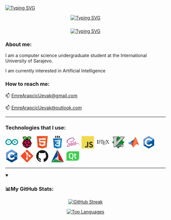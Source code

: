 <p>
<a href="https://git.io/typing-svg"><img src="https://readme-typing-svg.demolab.com?font=Fira+Code&duration=350&pause=4800&color=FCEE0C&repeat=false&width=250&height=30&lines=RENDERING;RENDERING+COMPLETE" alt="Typing SVG" /></a>
</p>

<p style="margin-bottom: 25px" align="center">
<a href="https://git.io/typing-svg"><img src="https://readme-typing-svg.demolab.com?font=Fira+Code&duration=150&pause=350&color=03D8F&multiline=true&repeat=false&width=430&height=320&lines=%E2%80%8E+%E2%80%8E+%E2%80%8E+%E2%80%8E+%E2%80%8E+%E2%80%8E+%E2%80%8E+%E2%80%8E+~%2B;+%E2%80%8E+;%E2%80%8E+%E2%80%8E+%E2%80%8E+%E2%80%8E+%E2%80%8E+%E2%80%8E+%E2%80%8E+%E2%80%8E+%E2%80%8E+%E2%80%8E+%E2%80%8E+%E2%80%8E+%E2%80%8E+%E2%80%8E+%E2%80%8E+%E2%80%8E+%E2%80%8E+*%E2%80%8E+%E2%80%8E+%E2%80%8E+%E2%80%8E+%E2%80%8E+%E2%80%8E+%E2%80%8E+%2B;%E2%80%8E+%E2%80%8E+%E2%80%8E+%E2%80%8E+%E2%80%8E+%E2%80%8E+%E2%80%8E+%E2%80%8E+%E2%80%8E+%E2%80%8E+%E2%80%8E+'%E2%80%8E+%E2%80%8E+%E2%80%8E+%E2%80%8E+%E2%80%8E+%E2%80%8E+%E2%80%8E+%E2%80%8E+%E2%80%8E+%E2%80%8E+%E2%80%8E+%E2%80%8E+%E2%80%8E+%E2%80%8E+%E2%80%8E+%E2%80%8E+%E2%80%8E+%E2%80%8E+%7C;%E2%80%8E+%E2%80%8E+%E2%80%8E+%E2%80%8E+%E2%80%8E+%E2%80%8E+%E2%80%8E+()%E2%80%8E+%E2%80%8E+%E2%80%8E+%E2%80%8E+.-.%2C%3D%22%60%60%22%3D.%E2%80%8E+%E2%80%8E+%E2%80%8E+%E2%80%8E+-%E2%80%8E+o%E2%80%8E+-;%E2%80%8E+%E2%80%8E+%E2%80%8E+%E2%80%8E+%E2%80%8E+%E2%80%8E+%E2%80%8E+%E2%80%8E+%E2%80%8E+%E2%80%8E+%E2%80%8E+%E2%80%8E+%E2%80%8E+'%3D%2F_%E2%80%8E+%E2%80%8E+%E2%80%8E+%E2%80%8E+%E2%80%8E+%E2%80%8E+%E2%80%8E+%5C%E2%80%8E+%E2%80%8E+%E2%80%8E+%E2%80%8E+%E2%80%8E+%7C;%E2%80%8E+%E2%80%8E+%E2%80%8E+%E2%80%8E+%E2%80%8E+%E2%80%8E+%E2%80%8E+%E2%80%8E+%E2%80%8E+%E2%80%8E+*%E2%80%8E+%E2%80%8E+%E2%80%8E+%7C%E2%80%8E+%E2%80%8E+'%3D._%E2%80%8E+%E2%80%8E+%E2%80%8E+%E2%80%8E+%7C;%E2%80%8E+%E2%80%8E+%E2%80%8E+%E2%80%8E+%E2%80%8E+%E2%80%8E+%E2%80%8E+%E2%80%8E+%E2%80%8E+%E2%80%8E+%E2%80%8E+%E2%80%8E+%E2%80%8E+%E2%80%8E+%E2%80%8E+%5C%E2%80%8E+%E2%80%8E+%E2%80%8E+%E2%80%8E+%E2%80%8E+%60%3D.%2F%60%2C%E2%80%8E+%E2%80%8E+%E2%80%8E+%E2%80%8E+%E2%80%8E+%E2%80%8E+%E2%80%8E+%E2%80%8E+';%E2%80%8E+%E2%80%8E+%E2%80%8E+%E2%80%8E+%E2%80%8E+%E2%80%8E+%E2%80%8E+%E2%80%8E+%E2%80%8E+%E2%80%8E+%E2%80%8E+%E2%80%8E+.%E2%80%8E+%E2%80%8E+%E2%80%8E+'%3D.__.%3D'%E2%80%8E+%60%3D'%E2%80%8E+%E2%80%8E+%E2%80%8E+%E2%80%8E+%E2%80%8E+%E2%80%8E+*;%E2%80%8E+%E2%80%8E+%E2%80%8E+%2B%E2%80%8E+%E2%80%8E+%E2%80%8E+%E2%80%8E+%E2%80%8E+%E2%80%8E+%E2%80%8E+%E2%80%8E+%E2%80%8E+%E2%80%8E+%E2%80%8E+%E2%80%8E+%E2%80%8E+%E2%80%8E+%E2%80%8E+%E2%80%8E+%E2%80%8E+%E2%80%8E+%E2%80%8E+%E2%80%8E+%E2%80%8E+%E2%80%8E+%E2%80%8E+%E2%80%8E+%E2%80%8E+%2B;%E2%80%8E+%E2%80%8E+%E2%80%8E+%E2%80%8E+%E2%80%8E+%E2%80%8E+%E2%80%8E+%E2%80%8E+O%E2%80%8E+%E2%80%8E+%E2%80%8E+%E2%80%8E+%E2%80%8E+%E2%80%8E+*%E2%80%8E+%E2%80%8E+%E2%80%8E+%E2%80%8E+%E2%80%8E+%E2%80%8E+%E2%80%8E+%E2%80%8E+'%E2%80%8E+%E2%80%8E+%E2%80%8E+%E2%80%8E+%E2%80%8E+%E2%80%8E+%E2%80%8E+." alt="Typing SVG" /></a>
</p>

<p align="center">
<a href="https://git.io/typing-svg"><img src="https://readme-typing-svg.demolab.com?font=Fira+Code&pause=1000&color=FCEE0C&center=true&width=435&lines=Computer+Science+Student;Math+Lover;Artificial+Intelligence+Enthusiast;Computer+Vision%2FGraphics+Enthusiast" alt="Typing SVG" /></a>
</p>

### About me:

I am a computer science undergraduate student at the International University of Sarajevo.

I am currently interested in Artificial Intelligence 

### How to reach me:

:mailbox: EmreArapcicUevak@gmail.com

:mailbox: EmreArapcicUevak@outlook.com

---

### Technologies that I use:

<div>
<img src="https://github.com/devicons/devicon/blob/master/icons/arduino/arduino-original.svg" title="Arduino" alt="Arduino" height="40"/>&nbsp;
<img src="https://github.com/devicons/devicon/blob/master/icons/raspberrypi/raspberrypi-original.svg" title="RaspberryPi" alt="RaspberryPi" height="40"/>&nbsp;
<img src="https://github.com/devicons/devicon/blob/master/icons/html5/html5-original.svg" title="HTML5" alt="HTML" height="40"/>&nbsp;
<img src="https://github.com/devicons/devicon/blob/master/icons/css3/css3-original-wordmark.svg" title="CSS3" alt="CSS" height="40"/>&nbsp;
<img src="https://github.com/devicons/devicon/blob/master/icons/sass/sass-original.svg" title="Sass" alt="Sass" height="40"/>&nbsp;
<img src="https://github.com/devicons/devicon/blob/master/icons/javascript/javascript-original.svg" title="JavaScript" alt="JavaScript" height="40"/>&nbsp;
<img src="https://github.com/devicons/devicon/blob/master/icons/latex/latex-original.svg" title="LaTeX" alt="LaTeX" height="40"/>&nbsp;
<img src="https://github.com/devicons/devicon/blob/master/icons/vim/vim-original.svg" title="VIM" alt="VIM" height="40"/>&nbsp;
<img src="https://github.com/devicons/devicon/blob/master/icons/matlab/matlab-original.svg" title="MatLab" alt="MatLab" height="40"/>&nbsp;
<img src="https://github.com/devicons/devicon/blob/master/icons/c/c-original.svg" title="C" alt="C" height="40"/>&nbsp;
<img src="https://github.com/devicons/devicon/blob/master/icons/cplusplus/cplusplus-original.svg" title="C++" alt="C++" height="40"/>&nbsp;
<img src="https://github.com/devicons/devicon/blob/master/icons/git/git-original.svg" title="Git" alt="Git" height="40"/>&nbsp;
<img src="https://github.com/devicons/devicon/blob/master/icons/github/github-original.svg" title="GitHub" alt="GitHub" height="40"/>&nbsp;
<img src="https://github.com/devicons/devicon/blob/master/icons/cmake/cmake-original.svg" title="CMake" alt="CMake" height="40"/>&nbsp;
<img src="https://github.com/devicons/devicon/blob/master/icons/qt/qt-original.svg" title="QT" alt="QT" height="40"/>&nbsp;
</div>

---

<details open>
<summary><h3>📊My GitHub Stats:</h3></summary>

<div align="center">

[![GitHub Streak](https://streak-stats.demolab.com?user=EmreArapcicUevak&theme=vision-friendly-dark&background=000000&dates=03D8F3&sideLabels=FCEE0C&currStreakLabel=FCEE0C&currStreakNum=03D8F3&sideNums=03D8F3&ring=FCEE0C)](https://git.io/streak-stats)

[![Top Languages](https://github-readme-stats.vercel.app/api/top-langs/?username=EmreArapcicUevak&layout=compact&bg_color=000000&title_color=fcee0c&text_color=03d8f3)](https://github.com/anuraghazra/github-readme-stats)
</div>

</details>
